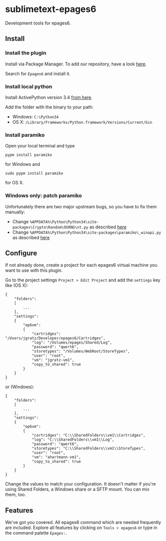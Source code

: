 # sublimetext-epages6

Development tools for epages6.

## Install

### Install the plugin

Install via Package Manager. To add our repository, have a look [here](https://github.com/ePages-rnd/sublimetext-plugins).

Search for `Epages6` and install it.

### Install local python

Install ActivePython version 3.4 [from here](http://www.activestate.com/activepython/downloads).

Add the folder with the binary to your path:
- Windows: `C:\Python34`
- OS X: `/Library/Frameworks/Python.framework/Versions/Current/bin`

### Install paramiko

Open your local terminal and type
```
pypm install paramiko
```
for Windows and
```
sudo pypm install paramiko
```
for OS X.

### Windows only: patch paramiko

Unfortunately there are two major upstream bugs, so you have to fix them manually:

- Change `%APPDATA%\Python\Python34\site-packages\Crypto\Random\OSRNG\nt.py` as described [here](https://github.com/dlitz/pycrypto/commit/10abfc8633bac653eda4d346fc051b2f07554dcd#diff-f14623ba167ec6ff27cbf0e005d732a7)
- Change `%APPDATA%\Python\Python34\site-packages\paramiko\_winapi.py` as described [here](https://github.com/paramiko/paramiko/issues/461)

## Configure

If not already done, create a project for each epages6 virtual machine you want to use with this plugin.

Go to the project settings `Project > Edit Project` and add the `settings` key like (OS X):
```
{
    "folders":
    [
        ...
    ],
    "settings":
    {
        "ep6vm":
        {
            "cartridges": "/Users/jgratz/Developer/epages6/Cartridges",
            "log": "/Volumes/epages/Shared/Log",
            "password": "qwert6",
            "storetypes": "/Volumes/WebRoot/StoreTypes",
            "user": "root",
            "vm": "jgratz-vm1",
            "copy_to_shared": true
        }
    }
}
```
or (Windows):
```
{
    "folders":
    [
        ...
    ],
    "settings":
    {
        "ep6vm":
        {
            "cartridges": "C:\\SharedFolders\\vm1\\Cartridges",
            "log": "C:\\SharedFolders\\vm1\\Log",
            "password": "qwert6",
            "storetypes": "C:\\SharedFolders\\vm1\\StoreTypes",
            "user": "root",
            "vm": "ahartmann-vm1",
            "copy_to_shared": true
        }
    }
}
```

Change the values to match your configuration. It doesn't matter if you're using Shared Folders, a Windows share or a SFTP mount. You can mix them, too.

## Features

We've got you covered. All epages6 command which are needed frequently are included. Explore all features by clicking on `Tools > epages6` or type in the command palette `Epages:`.
